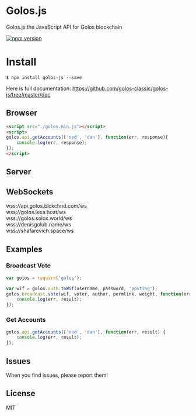 # Golos.js
Golos.js the JavaScript API for Golos blockchain

[![npm version](https://badge.fury.io/js/golos-js.svg)](https://badge.fury.io/js/golos-js)

# Install
```
$ npm install golos-js --save
```

Here is full documentation:
https://github.com/golos-classic/golos-js/tree/master/doc

## Browser 
```html 
<script src="./golos.min.js"></script>
<script>
golos.api.getAccounts(['ned', 'dan'], function(err, response){
    console.log(err, response);
});
</script>
```

## Server

## WebSockets
wss://api.golos.blckchnd.com/ws<br/>
wss://golos.lexa.host/ws<br/>
wss://golos.solox.world/ws<br/>
wss://denisgolub.name/ws<br/>
wss://shafarevich.space/ws<br/>

## Examples
### Broadcast Vote
```js
var golos = require('golos');

var wif = golos.auth.toWif(username, password, 'posting');
golos.broadcast.vote(wif, voter, author, permlink, weight, function(err, result) {
	console.log(err, result);
});
```

### Get Accounts
```js
golos.api.getAccounts(['ned', 'dan'], function(err, result) {
	console.log(err, result);
});
```

## Issues
When you find issues, please report them!

## License
MIT
